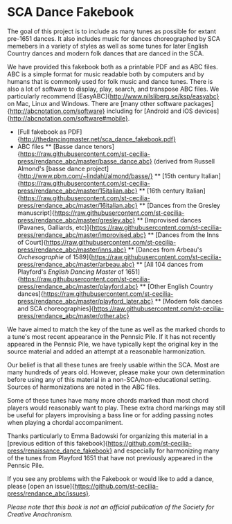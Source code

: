 # SCA Dance Fakebook

The goal of this project is to include as many tunes as possible for extant
pre-1651 dances. It also includes music for dances choreographed by SCA
memebers in a variety of styles as well as some tunes for later English Country
dances and modern folk dances that are danced in the SCA.

We have provided this fakebook both as a printable PDF and as ABC files.  ABC
is a simple format for music readable both by computers and by humans that is
commonly used for folk music and dance tunes. There is also a lot of software
to display, play, search, and transpose ABC files. We particularly recommend
[EasyABC]{http://www.nilsliberg.se/ksp/easyabc} on Mac, Linux and Windows.
There are [many other software packages]{http://abcnotation.com/software}
including for [Android and iOS devices]{http://abcnotation.com/software#mobile}.

* [Full fakebook as PDF]{http://thedancingmaster.net/sca_dance_fakebook.pdf}
* ABC files
** [Basse dance tenors]{https://raw.githubusercontent.com/st-cecilia-press/rendance_abc/master/basse_dance.abc} (derived from Russell Almond's [basse dance project]{http://www.pbm.com/~lindahl/almond/basse/}
** [15th century Italian]{https://raw.githubusercontent.com/st-cecilia-press/rendance_abc/master/15italian.abc}
** [16th century Italian]{https://raw.githubusercontent.com/st-cecilia-press/rendance_abc/master/16italian.abc}
** [Dances from the Gresley manuscript]{https://raw.githubusercontent.com/st-cecilia-press/rendance_abc/master/gresley.abc}
** [Improvised dances (Pavanes, Galliards, etc)]{https://raw.githubusercontent.com/st-cecilia-press/rendance_abc/master/improvised.abc}
** [Dances from the Inns of Court]{https://raw.githubusercontent.com/st-cecilia-press/rendance_abc/master/inns.abc}
** [Dances from Arbeau's _Orchesographie_ of 1589]{https://raw.githubusercontent.com/st-cecilia-press/rendance_abc/master/arbeau.abc}
** [All 104 dances from Playford's _English Dancing Master_ of 1651]{https://raw.githubusercontent.com/st-cecilia-press/rendance_abc/master/playford.abc}
** [Other English Country dances]{https://raw.githubusercontent.com/st-cecilia-press/rendance_abc/master/playford_later.abc}
** [Modern folk dances and SCA choreographies]{https://raw.githubusercontent.com/st-cecilia-press/rendance_abc/master/other.abc}

We have aimed to match the key of the tune as well as the marked chords to a
tune's most recent appearance in the Pennsic Pile. If it has not recently
appeared in the Pennsic Pile, we have typically kept the original key in the
source material and added an attempt at a reasonable harmonization.

Our belief is that all these tunes are freely usable within the SCA. Most are
many hundreds of years old. However, please make your own determination before
using any of this material in a non-SCA/non-educational setting. Sources of
harmonizations are noted in the ABC files.

Some of these tunes have many more chords marked than most chord players would
reasonably want to play. These extra chord markings may still be useful for
players improvising a bass line or for adding passing notes when playing a
chordal accompaniment.

Thanks particularly to Emma Badowski for organizing this material in a
[previous edition of this
fakebook]{https://github.com/st-cecilia-press/renaissance_dance_fakebook} and
especially for harmonizing many of the tunes from Playford 1651 that have not
previously appeared in the Pennsic Pile.

If you see any problems with the Fakebook or would like to add a dance, please
[open an issue]{https://github.com/st-cecilia-press/rendance_abc/issues}.

*Please note that this book is not an official publication of the Society
for Creative Anachronism.*
